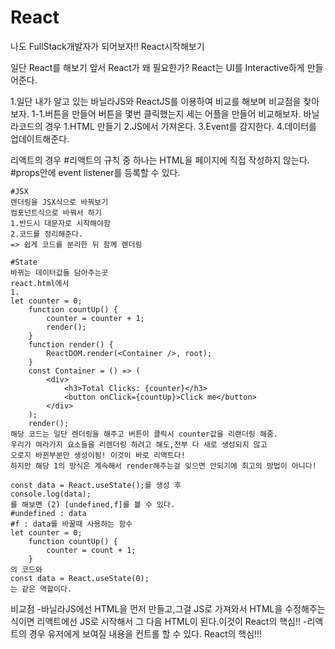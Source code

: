# React
나도 FullStack개발자가 되어보자!! React시작해보기


일단 React를 해보기 앞서
React가 왜 필요한가?
React는 UI를 Interactive하게 만들어준다.

1.일단 내가 알고 있는 바닐라JS와 ReactJS를 이용하여 비교를 해보며 비교점을 찾아보자.
1-1.버튼을 만들어 버튼을 몇번 클릭했는지 세는 어플을 만들어 비교해보자.
바닐라코드의 경우
 1.HTML 만들기
 2.JS에서 가져온다.
 3.Event를 감지한다.
 4.데이터를 업데이트해준다.

리액트의 경우
 #리액트의 규칙 중 하나는 HTML을 페이지에 직접 작성하지 않는다.
 #props안에 event listener를 등록할 수 있다.

    #JSX
    렌더링을 JSX식으로 바꿔보기
    컴포넌트식으로 바꿔서 하기
    1.반드시 대문자로 시작해야함
    2.코드를 정리해준다.
    => 쉽게 코드를 분리한 뒤 함께 렌더링

    #State
    바뀌는 데이터값들 담아주는곳
    react.html에서
    1.
    let counter = 0;
        function countUp() {
            counter = counter + 1;
            render();
        }
        function render() {
            ReactDOM.render(<Container />, root);
        }
        const Container = () => (
            <div>
                <h3>Total Clicks: {counter}</h3>
                <button onClick={countUp}>Click me</button>
            </div>
        );
        render();
    해당 코드는 일단 렌더링을 해주고 버튼이 클릭시 counter값을 리랜더링 해줌.
    우리가 여라가지 요소들을 리렌더링 하려고 해도,전부 다 새로 생성되지 않고
    오로지 바뀐부분만 생성이됨! 이것이 바로 리액트다!
    하지만 해당 1의 방식은 계속해서 render해주는걸 잊으면 안되기에 최고의 방법이 아니다!
    
    const data = React.useState();를 생성 후 
    console.log(data);
    를 해보면 (2) [undefined,f]를 볼 수 있다.
    #undefined : data
    #f : data를 바꿀때 사용하는 함수
    let counter = 0;
        function countUp() {
            counter = count + 1;
        }
    의 코드와
    const data = React.useState(0);
    는 같은 역할이다.
    


비교점
 -바닐라JS에선 HTML을 먼저 만들고,그걸 JS로 가져와서 HTML을 수정해주는식이면
 리액트에선 JS로 시작해서 그 다음 HTML이 된다.이것이 React의 핵심!!
 -리액트의 경우 유저에게 보여질 내용을 컨트롤 할 수 있다. React의 핵심!!!